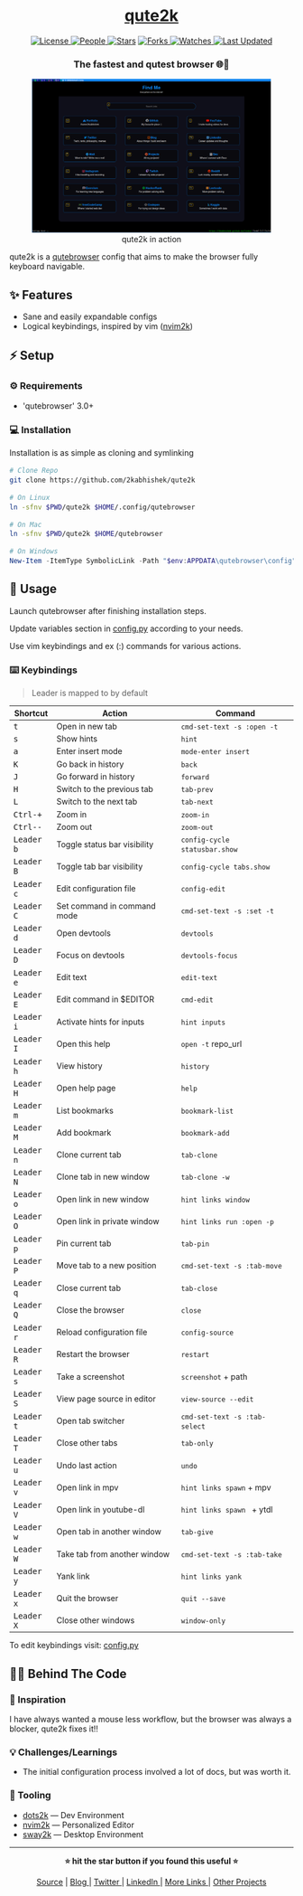 <div align = "center">

<h1><a href="https://github.com/2kabhishek/qute2k">qute2k</a></h1>

<a href="https://github.com/2KAbhishek/qute2k/blob/main/LICENSE">
<img alt="License" src="https://img.shields.io/github/license/2kabhishek/qute2k?style=flat&color=eee&label="> </a>

<a href="https://github.com/2KAbhishek/qute2k/graphs/contributors">
<img alt="People" src="https://img.shields.io/github/contributors/2kabhishek/qute2k?style=flat&color=ffaaf2&label=People"> </a>

<a href="https://github.com/2KAbhishek/qute2k/stargazers">
<img alt="Stars" src="https://img.shields.io/github/stars/2kabhishek/qute2k?style=flat&color=98c379&label=Stars"></a>

<a href="https://github.com/2KAbhishek/qute2k/network/members">
<img alt="Forks" src="https://img.shields.io/github/forks/2kabhishek/qute2k?style=flat&color=66a8e0&label=Forks"> </a>

<a href="https://github.com/2KAbhishek/qute2k/watchers">
<img alt="Watches" src="https://img.shields.io/github/watchers/2kabhishek/qute2k?style=flat&color=f5d08b&label=Watches"> </a>

<a href="https://github.com/2KAbhishek/qute2k/pulse">
<img alt="Last Updated" src="https://img.shields.io/github/last-commit/2kabhishek/qute2k?style=flat&color=e06c75&label="> </a>

<h3>The fastest and qutest browser 🌐🩷</h3>

<figure>
  <img src="images/screenshot.png" alt="qute2k in action">
  <br/>
  <figcaption>qute2k in action</figcaption>
</figure>

</div>

qute2k is a [qutebrowser](https://qutebrowser.org/) config that aims to make the browser fully keyboard navigable.

## ✨ Features

- Sane and easily expandable configs
- Logical keybindings, inspired by vim ([nvim2k](https://github.com/2kabhishek/nvim2k))

## ⚡ Setup

### ⚙️ Requirements

- 'qutebrowser' 3.0+

### 💻 Installation

Installation is as simple as cloning and symlinking

```bash
# Clone Repo
git clone https://github.com/2kabhishek/qute2k
```

```bash
# On Linux
ln -sfnv $PWD/qute2k $HOME/.config/qutebrowser
```

```bash
# On Mac
ln -sfnv $PWD/qute2k $HOME/qutebrowser
```

```powershell
# On Windows
New-Item -ItemType SymbolicLink -Path "$env:APPDATA\qutebrowser\config" -Target "$PWD\qute2k" -Force
```

## 🚀 Usage

Launch qutebrowser after finishing installation steps.

Update variables section in [config.py](./config.py) according to your needs.

Use vim keybindings and ex (:) commands for various actions.

### ⌨️  Keybindings

> Leader is mapped to <Space> by default

| Shortcut                       | Action                       | Command                        |
| ------------------------------ | ---------------------------- | ------------------------------ |
| <kbd>t</kbd>                   | Open in new tab              | `cmd-set-text -s :open -t`     |
| <kbd>s</kbd>                   | Show hints                   | `hint`                         |
| <kbd>a</kbd>                   | Enter insert mode            | `mode-enter insert`            |
| <kbd>K</kbd>                   | Go back in history           | `back`                         |
| <kbd>J</kbd>                   | Go forward in history        | `forward`                      |
| <kbd>H</kbd>                   | Switch to the previous tab   | `tab-prev`                     |
| <kbd>L</kbd>                   | Switch to the next tab       | `tab-next`                     |
| <kbd>Ctrl-+</kbd>              | Zoom in                      | `zoom-in`                      |
| <kbd>Ctrl--</kbd>              | Zoom out                     | `zoom-out`                     |
| <kbd>Leader</kbd> <kbd>b</kbd> | Toggle status bar visibility | `config-cycle statusbar.show ` |
| <kbd>Leader</kbd> <kbd>B</kbd> | Toggle tab bar visibility    | `config-cycle tabs.show `      |
| <kbd>Leader</kbd> <kbd>c</kbd> | Edit configuration file      | `config-edit`                  |
| <kbd>Leader</kbd> <kbd>C</kbd> | Set command in command mode  | `cmd-set-text -s :set -t`      |
| <kbd>Leader</kbd> <kbd>d</kbd> | Open devtools                | `devtools`                     |
| <kbd>Leader</kbd> <kbd>D</kbd> | Focus on devtools            | `devtools-focus`               |
| <kbd>Leader</kbd> <kbd>e</kbd> | Edit text                    | `edit-text`                    |
| <kbd>Leader</kbd> <kbd>E</kbd> | Edit command in $EDITOR      | `cmd-edit`                     |
| <kbd>Leader</kbd> <kbd>i</kbd> | Activate hints for inputs    | `hint inputs`                  |
| <kbd>Leader</kbd> <kbd>I</kbd> | Open this help               | `open -t` repo_url             |
| <kbd>Leader</kbd> <kbd>h</kbd> | View history                 | `history`                      |
| <kbd>Leader</kbd> <kbd>H</kbd> | Open help page               | `help`                         |
| <kbd>Leader</kbd> <kbd>m</kbd> | List bookmarks               | `bookmark-list`                |
| <kbd>Leader</kbd> <kbd>M</kbd> | Add bookmark                 | `bookmark-add`                 |
| <kbd>Leader</kbd> <kbd>n</kbd> | Clone current tab            | `tab-clone`                    |
| <kbd>Leader</kbd> <kbd>N</kbd> | Clone tab in new window      | `tab-clone -w`                 |
| <kbd>Leader</kbd> <kbd>o</kbd> | Open link in new window      | `hint links window`            |
| <kbd>Leader</kbd> <kbd>O</kbd> | Open link in private window  | `hint links run :open -p`      |
| <kbd>Leader</kbd> <kbd>p</kbd> | Pin current tab              | `tab-pin`                      |
| <kbd>Leader</kbd> <kbd>P</kbd> | Move tab to a new position   | `cmd-set-text -s :tab-move`    |
| <kbd>Leader</kbd> <kbd>q</kbd> | Close current tab            | `tab-close`                    |
| <kbd>Leader</kbd> <kbd>Q</kbd> | Close the browser            | `close`                        |
| <kbd>Leader</kbd> <kbd>r</kbd> | Reload configuration file    | `config-source`                |
| <kbd>Leader</kbd> <kbd>R</kbd> | Restart the browser          | `restart`                      |
| <kbd>Leader</kbd> <kbd>s</kbd> | Take a screenshot            | `screenshot` + path            |
| <kbd>Leader</kbd> <kbd>S</kbd> | View page source in editor   | `view-source --edit`           |
| <kbd>Leader</kbd> <kbd>t</kbd> | Open tab switcher            | `cmd-set-text -s :tab-select`  |
| <kbd>Leader</kbd> <kbd>T</kbd> | Close other tabs             | `tab-only`                     |
| <kbd>Leader</kbd> <kbd>u</kbd> | Undo last action             | `undo`                         |
| <kbd>Leader</kbd> <kbd>v</kbd> | Open link in mpv             | `hint links spawn` + mpv       |
| <kbd>Leader</kbd> <kbd>V</kbd> | Open link in youtube-dl      | `hint links spawn ` + ytdl     |
| <kbd>Leader</kbd> <kbd>w</kbd> | Open tab in another window   | `tab-give`                     |
| <kbd>Leader</kbd> <kbd>W</kbd> | Take tab from another window | `cmd-set-text -s :tab-take`    |
| <kbd>Leader</kbd> <kbd>y</kbd> | Yank link                    | `hint links yank`              |
| <kbd>Leader</kbd> <kbd>x</kbd> | Quit the browser             | `quit --save`                  |
| <kbd>Leader</kbd> <kbd>X</kbd> | Close other windows          | `window-only`                  |

To edit keybindings visit: [config.py](./config.py)

## 🧑‍💻 Behind The Code

### 🌈 Inspiration

I have always wanted a mouse less workflow, but the browser was always a blocker, qute2k fixes it!!

### 💡 Challenges/Learnings

- The initial configuration process involved a lot of docs, but was worth it.

### 🧰 Tooling

- [dots2k](https://github.com/2kabhishek/dots2k) — Dev Environment
- [nvim2k](https://github.com/2kabhishek/nvim2k) — Personalized Editor
- [sway2k](https://github.com/2kabhishek/sway2k) — Desktop Environment

<hr>

<div align="center">

<strong>⭐ hit the star button if you found this useful ⭐</strong><br>

<a href="https://github.com/2KAbhishek/qute2k">Source</a>
| <a href="https://2kabhishek.github.io/blog" target="_blank">Blog </a>
| <a href="https://twitter.com/2kabhishek" target="_blank">Twitter </a>
| <a href="https://linkedin.com/in/2kabhishek" target="_blank">LinkedIn </a>
| <a href="https://2kabhishek.github.io/links" target="_blank">More Links </a>
| <a href="https://2kabhishek.github.io/projects" target="_blank">Other Projects </a>

</div>
